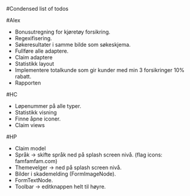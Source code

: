 #Condensed list of todos

#Alex
* Bonusutregning for kjøretøy forsikring.
* Regexifisering.
* Søkeresultater i samme bilde som søkeskjema.
* Fullføre alle adaptere.
* Claim adaptere
* Statistikk layout
* Implementere totalkunde som gir kunder med min 3 forsikringer 10% rabatt. 
* Rapporten

#HC
* Løpenummer på alle typer.
* Statistikk visning
* Finne åpne iconer.			
* Claim views

#HP
* Claim model
* Språk -> skifte språk ned på splash screen nivå.  	(flag icons: famfamfam.com) 
* Themevelger -> ned på splash screen nivå.
* Bilder i skademelding	(FormImageNode).
* FormTextNode.
* Toolbar -> editknappen helt til høyre.
